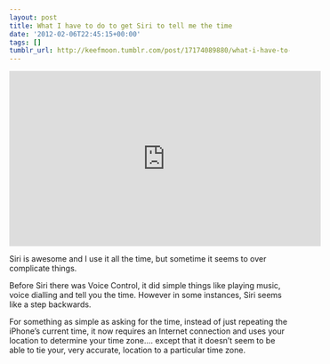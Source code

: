 ```yaml
---
layout: post
title: What I have to do to get Siri to tell me the time
date: '2012-02-06T22:45:15+00:00'
tags: []
tumblr_url: http://keefmoon.tumblr.com/post/17174089880/what-i-have-to-do-to-get-siri-to-tell-me-the
---
```


<iframe width="560" height="315" src="https://www.youtube.com/embed/-1v6BnkT4X0" frameborder="0" allowfullscreen></iframe>

Siri is awesome and I use it all the time, but sometime it seems to over complicate things. 

Before Siri there was Voice Control, it did simple things like playing music, voice dialling and tell you the time. However in some instances, Siri seems like a step backwards. 

For something as simple as asking for the time, instead of just repeating the iPhone’s current time, it now requires an Internet connection and uses your location to determine your time zone…. except that it doesn’t seem to be able to tie your, very accurate, location to a particular time zone.
